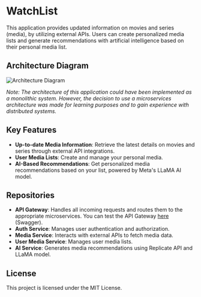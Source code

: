 # WatchList

This application provides updated information on movies and series (media), by utilizing external APIs. Users can create personalized media lists and generate recommendations with artificial intelligence based on their personal media list.

## Architecture Diagram

![Architecture Diagram](/.github/assets/WatchList%20Backend%20Arquitecture.jpg)

*Note: The architecture of this application could have been implemented as a monolithic system. However, the decision to use a microservices architecture was made for learning purposes and to gain experience with distributed systems.*

## Key Features
- **Up-to-date Media Information**: Retrieve the latest details on movies and series through external API integrations.
- **User Media Lists**: Create and manage your personal media.
- **AI-Based Recommendations**: Get personalized media recommendations based on your list, powered by Meta's LLaMA AI model.

## Repositories

- **API Gateway**: Handles all incoming requests and routes them to the appropriate microservices. You can test the API Gateway [here](https://api-gateway-soye73t7sa-tl.a.run.app/docs) (Swagger).
- **Auth Service**: Manages user authentication and authorization.
- **Media Service**: Interacts with external APIs to fetch media data.
- **User Media Service**: Manages user media lists.
- **AI Service**: Generates media recommendations using Replicate API and LLaMA model.

## License

This project is licensed under the MIT License.
